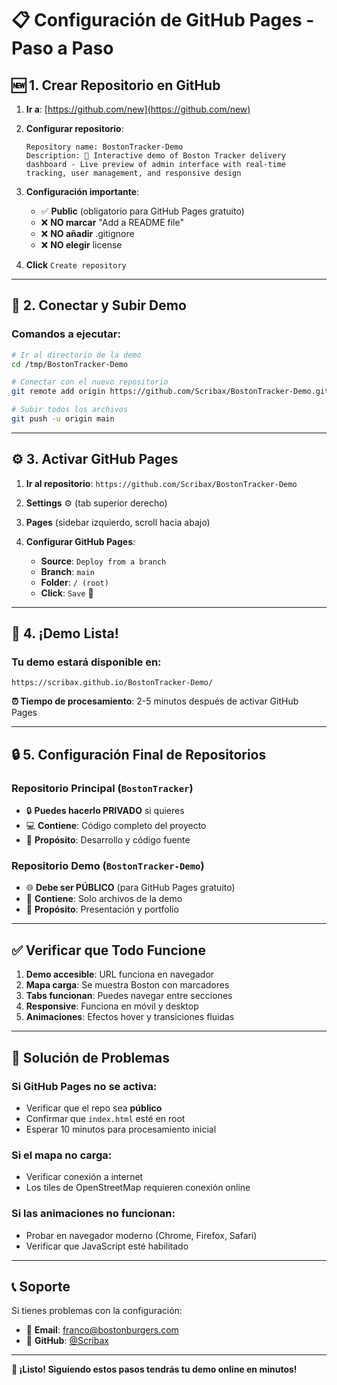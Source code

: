 # 📋 Configuración de GitHub Pages - Paso a Paso

## 🆕 **1. Crear Repositorio en GitHub**

1. **Ir a**: [https://github.com/new](https://github.com/new)

2. **Configurar repositorio**:
   ```
   Repository name: BostonTracker-Demo
   Description: 🔴 Interactive demo of Boston Tracker delivery dashboard - Live preview of admin interface with real-time tracking, user management, and responsive design
   ```

3. **Configuración importante**:
   - ✅ **Public** (obligatorio para GitHub Pages gratuito)
   - ❌ **NO marcar** "Add a README file"
   - ❌ **NO añadir** .gitignore
   - ❌ **NO elegir** license

4. **Click** `Create repository`

---

## 🔗 **2. Conectar y Subir Demo**

### **Comandos a ejecutar:**
```bash
# Ir al directorio de la demo
cd /tmp/BostonTracker-Demo

# Conectar con el nuevo repositorio
git remote add origin https://github.com/Scribax/BostonTracker-Demo.git

# Subir todos los archivos
git push -u origin main
```

---

## ⚙️ **3. Activar GitHub Pages**

1. **Ir al repositorio**: `https://github.com/Scribax/BostonTracker-Demo`

2. **Settings** ⚙️ (tab superior derecho)

3. **Pages** (sidebar izquierdo, scroll hacia abajo)

4. **Configurar GitHub Pages**:
   - **Source**: `Deploy from a branch`
   - **Branch**: `main`  
   - **Folder**: `/ (root)`
   - **Click**: `Save` 💾

---

## 🌟 **4. ¡Demo Lista!**

### **Tu demo estará disponible en:**
```
https://scribax.github.io/BostonTracker-Demo/
```

**⏰ Tiempo de procesamiento**: 2-5 minutos después de activar GitHub Pages

---

## 🔒 **5. Configuración Final de Repositorios**

### **Repositorio Principal** (`BostonTracker`)
- 🔒 **Puedes hacerlo PRIVADO** si quieres
- 💻 **Contiene**: Código completo del proyecto
- 🎯 **Propósito**: Desarrollo y código fuente

### **Repositorio Demo** (`BostonTracker-Demo`)
- 🌐 **Debe ser PÚBLICO** (para GitHub Pages gratuito)
- 🎨 **Contiene**: Solo archivos de la demo
- 🎯 **Propósito**: Presentación y portfolio

---

## ✅ **Verificar que Todo Funcione**

1. **Demo accesible**: URL funciona en navegador
2. **Mapa carga**: Se muestra Boston con marcadores
3. **Tabs funcionan**: Puedes navegar entre secciones
4. **Responsive**: Funciona en móvil y desktop
5. **Animaciones**: Efectos hover y transiciones fluidas

---

## 🔧 **Solución de Problemas**

### **Si GitHub Pages no se activa:**
- Verificar que el repo sea **público**
- Confirmar que `index.html` esté en root
- Esperar 10 minutos para procesamiento inicial

### **Si el mapa no carga:**
- Verificar conexión a internet
- Los tiles de OpenStreetMap requieren conexión online

### **Si las animaciones no funcionan:**
- Probar en navegador moderno (Chrome, Firefox, Safari)
- Verificar que JavaScript esté habilitado

---

## 📞 **Soporte**

Si tienes problemas con la configuración:
- 📧 **Email**: franco@bostonburgers.com
- 🐙 **GitHub**: [@Scribax](https://github.com/Scribax)

---

**🎯 ¡Listo! Siguiendo estos pasos tendrás tu demo online en minutos!**
